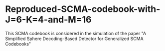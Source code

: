# Reproduced-SCMA-codebook-with-J=6-K=4-and-M=16
This SCMA codebook is considered in the simulation of the paper "A Simplified Sphere Decoding-Based Detector for Generalized SCMA Codebooks"

   
